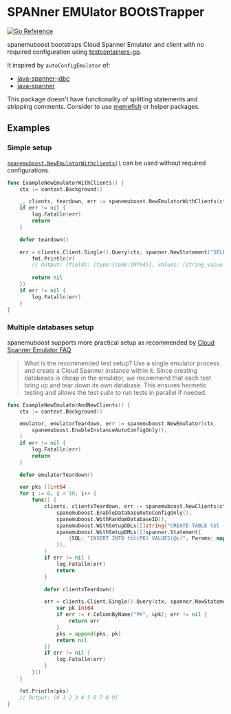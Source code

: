 # SPANner EMUlator BOOtSTrapper

[![Go Reference](https://pkg.go.dev/badge/github.com/apstndb/spanemuboost.svg)](https://pkg.go.dev/github.com/apstndb/spanemuboost)

spanemuboost bootstraps Cloud Spanner Emulator and client with no required configuration using [testcontainers-go](https://github.com/testcontainers/testcontainers-go).

It inspired by `autoConfigEmulator` of:

* [java-spanner-jdbc](https://github.com/googleapis/java-spanner-jdbc?tab=readme-ov-file#commonly-used-properties)
* [java-spanner](https://cloud.google.com/java/docs/reference/google-cloud-spanner/6.62.0/com.google.cloud.spanner.connection.ConnectionOptions.Builder#com_google_cloud_spanner_connection_ConnectionOptions_Builder_setUri_java_lang_String_)

This package doesn't have functionality of splitting statements and stripping comments.
Consider to use [memefish](https://github.com/cloudspannerecosystem/memefish) or helper packages.

## Examples

### Simple setup

[`spanemuboost.NewEmulatorWithclients()`](https://pkg.go.dev/github.com/apstndb/spanemuboost#NewEmulatorWithClients) can be used without required configurations.

```go
func ExampleNewEmulatorWithClients() {
    ctx := context.Background()

    _, clients, teardown, err := spanemuboost.NewEmulatorWithClients(ctx)
    if err != nil {
        log.Fatalln(err)
        return
    }

    defer teardown()

    err = clients.Client.Single().Query(ctx, spanner.NewStatement("SELECT 1")).Do(func(r *spanner.Row) error {
        fmt.Println(r)
        // Output: {fields: [type:{code:INT64}], values: [string_value:"1"]}
		
        return nil
    })
    if err != nil {
        log.Fatalln(err)
    }
}
```

### Multiple databases setup

spanemuboost supports more practical setup as recommended by [Cloud Spanner Emulator FAQ](https://github.com/GoogleCloudPlatform/cloud-spanner-emulator/blob/master/README.md#what-is-the-recommended-test-setup)

> What is the recommended test setup?
> Use a single emulator process and create a Cloud Spanner instance within it. Since creating databases is cheap in the emulator, we recommend that each test bring up and tear down its own database. This ensures hermetic testing and allows the test suite to run tests in parallel if needed.

```go
func ExampleNewEmulatorAndNewClients() {
    ctx := context.Background()

    emulator, emulatorTeardown, err := spanemuboost.NewEmulator(ctx,
        spanemuboost.EnableInstanceAutoConfigOnly(),
    )
    if err != nil {
        log.Fatalln(err)
        return
    }

    defer emulatorTeardown()

    var pks []int64
    for i := 0; i < 10; i++ {
        func() {
            clients, clientsTeardown, err := spanemuboost.NewClients(ctx, emulator,
                spanemuboost.EnableDatabaseAutoConfigOnly(),
                spanemuboost.WithRandomDatabaseID(),
                spanemuboost.WithSetupDDLs([]string{"CREATE TABLE tbl (PK INT64 PRIMARY KEY)"}),
                spanemuboost.WithSetupDMLs([]spanner.Statement{
                    {SQL: "INSERT INTO tbl(PK) VALUES(@i)", Params: map[string]any{"i": i}},
                }),
            )
            if err != nil {
                log.Fatalln(err)
                return
            }

            defer clientsTeardown()

            err = clients.Client.Single().Query(ctx, spanner.NewStatement("SELECT PK FROM tbl")).Do(func(r *spanner.Row) error {
                var pk int64
                if err := r.ColumnByName("PK", &pk); err != nil {
                    return err
                }
                pks = append(pks, pk)
                return nil
            })
            if err != nil {
                log.Fatalln(err)
            }
        }()
    }

    fmt.Println(pks)
    // Output: [0 1 2 3 4 5 6 7 8 9]
}
```